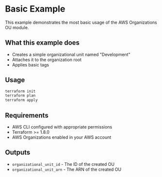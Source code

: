 # Basic Example

This example demonstrates the most basic usage of the AWS Organizations OU module.

## What this example does

- Creates a simple organizational unit named "Development"
- Attaches it to the organization root
- Applies basic tags

## Usage

```bash
terraform init
terraform plan
terraform apply
```

## Requirements

- AWS CLI configured with appropriate permissions
- Terraform >= 1.8.0
- AWS Organizations enabled in your AWS account

## Outputs

- `organizational_unit_id` - The ID of the created OU
- `organizational_unit_arn` - The ARN of the created OU